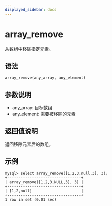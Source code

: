 ```yaml
---
displayed_sidebar: docs
---
```


# array_remove



从数组中移除指定元素。

## 语法

```Haskell
array_remove(any_array, any_element)
```

## 参数说明

* any_array: 目标数组
* any_element: 需要被移除的元素

## 返回值说明

返回移除元素后的数组。

## 示例

```plain text
mysql> select array_remove([1,2,3,null,3], 3);
+---------------------------------+
| array_remove([1,2,3,NULL,3], 3) |
+---------------------------------+
| [1,2,null]                      |
+---------------------------------+
1 row in set (0.01 sec)
```